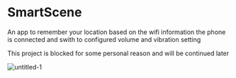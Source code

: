 # SmartScene
An app to remember your location based on the wifi information the phone is connected and swith to configured volume and vibration setting


This project is blocked for some personal reason and will be continued later

![untitled-1](https://cloud.githubusercontent.com/assets/1740687/6282092/b8099126-b89c-11e4-96e8-20b2863e9553.jpg)
